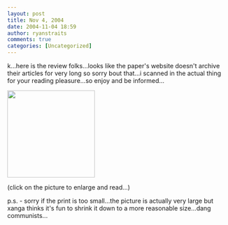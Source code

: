 ```yaml
---
layout: post
title: Nov 4, 2004
date: 2004-11-04 18:59
author: ryanstraits
comments: true
categories: [Uncategorized]
---
```

k...here is the review folks...looks like the paper's website doesn't archive their articles for very long so sorry bout that...i scanned in the actual thing for your reading pleasure...so enjoy and be informed...

<a href="http://i.xanga.com/bluestarmorning/saw%20review-medium.jpg" target="_new"><img src="http://i.xanga.com/bluestarmorning/t/saw%20review-medium.jpg" alt="" width="200" border="0" /></a>

(click on the picture to enlarge and read...)

p.s. - sorry if the print is too small...the picture is actually very large but xanga thinks it's fun to shrink it down to a more reasonable size...dang communists...
